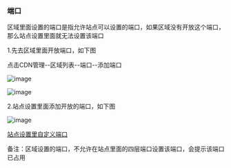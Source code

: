 ### 端口

区域里面设置的端口是指允许站点可以设置的端口，如果区域没有开放这个端口，那么站点设置里面就无法设置该端口

1.先去区域里面开放端口，如下图

点击CDN管理--区域列表--端口--添加端口

![image](https://user-images.githubusercontent.com/90588289/134643203-7e276f6a-ce2f-40ec-bb61-cdeb3d698f99.png)

![image](https://user-images.githubusercontent.com/90588289/133737538-dac6d144-dc10-41b6-861c-fc12c51396be.png)

2.站点设置里面添加开放的端口，如下图

![image](https://user-images.githubusercontent.com/90588289/133737558-e7410ebc-77b8-41f8-9004-1643aa022f61.png)

[站点设置里自定义端口](zh-cn/SharkCdnDoc/CDN管理/站点列表/站点设置里自定义端口.md)

备注：区域设置的端口，不允许在站点里面的四层端口设置该端口，会提示该端口已占用
